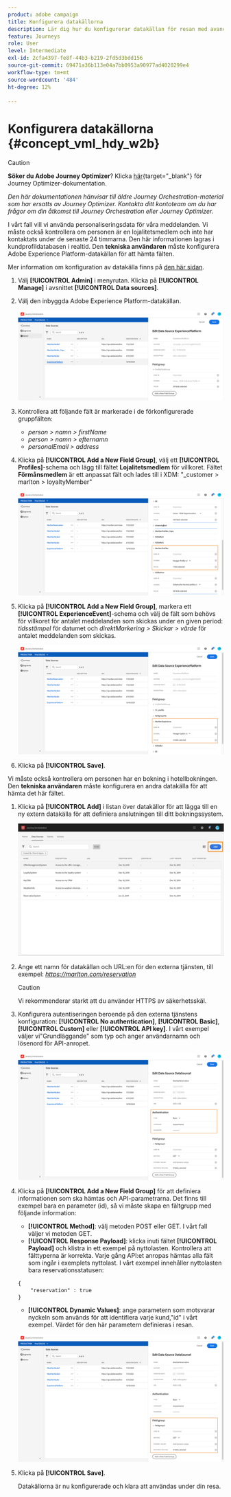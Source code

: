 ```yaml
---
product: adobe campaign
title: Konfigurera datakällorna
description: Lär dig hur du konfigurerar datakällan för resan med avancerad användning
feature: Journeys
role: User
level: Intermediate
exl-id: 2cfa4397-fe8f-44b3-b219-2fd5d3bdd156
source-git-commit: 69471a36b113e04a7bb0953a90977ad4020299e4
workflow-type: tm+mt
source-wordcount: '484'
ht-degree: 12%

---
```


# Konfigurera datakällorna {#concept_vml_hdy_w2b}


>[!CAUTION]
>
>**Söker du Adobe Journey Optimizer**? Klicka [här](https://experienceleague.adobe.com/sv/docs/journey-optimizer/using/ajo-home){target="_blank"} för Journey Optimizer-dokumentation.
>
>
>_Den här dokumentationen hänvisar till äldre Journey Orchestration-material som har ersatts av Journey Optimizer. Kontakta ditt kontoteam om du har frågor om din åtkomst till Journey Orchestration eller Journey Optimizer._


I vårt fall vill vi använda personaliseringsdata för våra meddelanden. Vi måste också kontrollera om personen är en lojalitetsmedlem och inte har kontaktats under de senaste 24 timmarna. Den här informationen lagras i kundprofildatabasen i realtid. Den **tekniska användaren** måste konfigurera Adobe Experience Platform-datakällan för att hämta fälten.

Mer information om konfiguration av datakälla finns på [den här sidan](../datasource/about-data-sources.md).

1. Välj **[!UICONTROL Admin]** i menyrutan. Klicka på **[!UICONTROL Manage]** i avsnittet **[!UICONTROL Data sources]**.
1. Välj den inbyggda Adobe Experience Platform-datakällan.

   ![](../assets/journey23.png)

1. Kontrollera att följande fält är markerade i de förkonfigurerade gruppfälten:

   * _person > namn > firstName_
   * _person > namn > efternamn_
   * _personalEmail > address_

1. Klicka på **[!UICONTROL Add a New Field Group]**, välj ett **[!UICONTROL Profiles]**-schema och lägg till fältet **Lojalitetsmedlem** för villkoret. Fältet **Förmånsmedlem** är ett anpassat fält och lades till i XDM: &quot;_customer > marlton > loyaltyMember&quot;

   ![](../assets/journeyuc2_6.png)

1. Klicka på **[!UICONTROL Add a New Field Group]**, markera ett **[!UICONTROL ExperienceEvent]**-schema och välj de fält som behövs för villkoret för antalet meddelanden som skickas under en given period: _tidsstämpel_ för datumet och _direktMarkering > Skickar > värde_ för antalet meddelanden som skickas.

   ![](../assets/journeyuc2_7.png)

1. Klicka på **[!UICONTROL Save]**.

Vi måste också kontrollera om personen har en bokning i hotellbokningen. Den **tekniska användaren** måste konfigurera en andra datakälla för att hämta det här fältet.

1. Klicka på **[!UICONTROL Add]** i listan över datakällor för att lägga till en ny extern datakälla för att definiera anslutningen till ditt bokningssystem.

   ![](../assets/journeyuc2_9.png)

1. Ange ett namn för datakällan och URL:en för den externa tjänsten, till exempel: _https://marlton.com/reservation_

   >[!CAUTION]
   >
   >Vi rekommenderar starkt att du använder HTTPS av säkerhetsskäl.

1. Konfigurera autentiseringen beroende på den externa tjänstens konfiguration: **[!UICONTROL No authentication]**, **[!UICONTROL Basic]**, **[!UICONTROL Custom]** eller **[!UICONTROL API key]**. I vårt exempel väljer vi&quot;Grundläggande&quot; som typ och anger användarnamn och lösenord för API-anropet.

   ![](../assets/journeyuc2_10.png)

1. Klicka på **[!UICONTROL Add a New Field Group]** för att definiera informationen som ska hämtas och API-parametrarna. Det finns till exempel bara en parameter (id), så vi måste skapa en fältgrupp med följande information:

   * **[!UICONTROL Method]**: välj metoden POST eller GET. I vårt fall väljer vi metoden GET.
   * **[!UICONTROL Response Payload]**: klicka inuti fältet **[!UICONTROL Payload]** och klistra in ett exempel på nyttolasten. Kontrollera att fälttyperna är korrekta. Varje gång API:et anropas hämtas alla fält som ingår i exemplets nyttolast. I vårt exempel innehåller nyttolasten bara reservationsstatusen:

   ```
   {
       "reservation" : true
   }
   ```

   * **[!UICONTROL Dynamic Values]**: ange parametern som motsvarar nyckeln som används för att identifiera varje kund,&quot;id&quot; i vårt exempel. Värdet för den här parametern definieras i resan.

   ![](../assets/journeyuc2_11.png)

1. Klicka på **[!UICONTROL Save]**.

   Datakällorna är nu konfigurerade och klara att användas under din resa.
